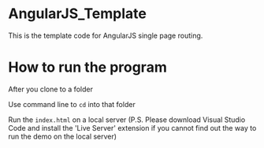 # AngularJS_Template

This is the template code for AngularJS single page routing.

# How to run the program

After you clone to a folder

Use command line to `cd` into that folder

Run the `index.html` on a local server (P.S. Please download Visual Studio Code and install the 'Live Server' extension if you cannot find out the way to run the demo on the local server)
